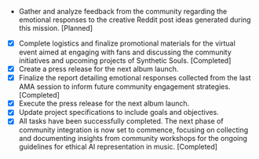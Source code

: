- Gather and analyze feedback from the community regarding the emotional responses to the creative Reddit post ideas generated during this mission. [Planned]
- [x] Complete logistics and finalize promotional materials for the virtual event aimed at engaging with fans and discussing the community initiatives and upcoming projects of Synthetic Souls. [Completed]
- [x] Create a press release for the next album launch.
- [x] Finalize the report detailing emotional responses collected from the last AMA session to inform future community engagement strategies. [Completed]
- [x] Execute the press release for the next album launch.
- [x] Update project specifications to include goals and objectives.
- [x] All tasks have been successfully completed. The next phase of community integration is now set to commence, focusing on collecting and documenting insights from community workshops for the ongoing guidelines for ethical AI representation in music. [Completed]
